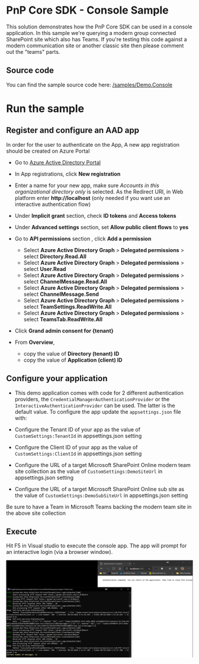 # PnP Core SDK - Console Sample

This solution demonstrates how the PnP Core SDK can be used in a console application. In this sample we're querying a modern group connected SharePoint site which also has Teams. If you're testing this code against a modern communication site or another classic site then please comment out the "teams" parts.

## Source code

You can find the sample source code here: [/samples/Demo.Console](https://github.com/pnp/pnpcore/tree/dev/samples/Demo.Console)

# Run the sample

## Register and configure an AAD app

In order for the user to authenticate on the App, A new app registration should be created on Azure Portal

- Go to [Azure Active Directory Portal](https://aad.portal.azure.com)

- In App registrations, click __New registration__

- Enter a name for your new app, make sure *Accounts in this organizational directory only* is selected. As the Redirect URI, in Web platform enter __http://localhost__ (only needed if you want use an interactive authentication flow)

- Under __Implicit grant__ section, check __ID tokens__ and __Access tokens__

- Under __Advanced settings__ section, set __Allow public client flows__ to __yes__

- Go to __API permissions__ section , click __Add a permission__
  - Select __Azure Active Directory Graph__ > __Delegated permissions__ > select __Directory.Read.All__
  - Select __Azure Active Directory Graph__ > __Delegated permissions__ > select __User.Read__
  - Select __Azure Active Directory Graph__ > __Delegated permissions__ > select __ChannelMessage.Read.All__
  - Select __Azure Active Directory Graph__ > __Delegated permissions__ > select __ChannelMessage.Send__
  - Select __Azure Active Directory Graph__ > __Delegated permissions__ > select __TeamSettings.ReadWrite.All__
  - Select __Azure Active Directory Graph__ > __Delegated permissions__ > select __TeamsTab.ReadWrite.All__

- Click __Grand admin consent for {tenant}__

- From __Overview__,
  - copy the value of __Directory (tenant) ID__
  - copy the value of __Application (client) ID__

## Configure your application

- This demo application comes with code for 2 different authentication providers, the `CredentialManagerAuthenticationProvider` or the `InteractiveAuthenticationProvider` can be used. The latter is the default value. To configure the app update the `appsettings.json` file with:

- Configure the Tenant ID of your app as the value of `CustomSettings:TenantId` in appsettings.json setting
- Configure the Client ID of your app as the value of `CustomSettings:ClientId` in appsettings.json setting
- Configure the URL of a target Microsoft SharePoint Online modern team site collection as the value of `CustomSettings:DemoSiteUrl` in appsettings.json setting
- Configure the URL of a target Microsoft SharePoint Online sub site as the value of `CustomSettings:DemoSubSiteUrl` in appsettings.json setting

Be sure to have a Team in Microsoft Teams backing the modern team site in the above site collection

## Execute

Hit F5 in Visual studio to execute the console app. The app will prompt for an interactive login (via a browser window).

![preview image of the running app](preview.png)